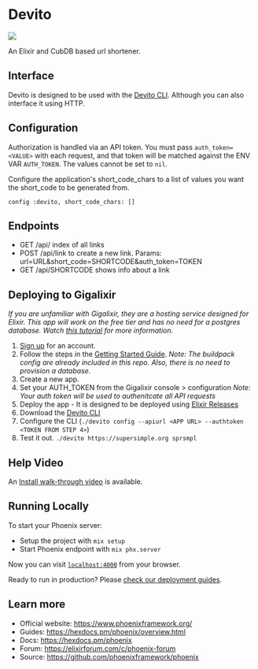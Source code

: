 # Devito
![](https://github.com/supersimple/devito/blob/main/devito-sm.png?raw=true)

 An Elixir and CubDB based url shortener.

## Interface
Devito is designed to be used with the [Devito CLI](https://github.com/supersimple/devito_cli/). Although you can also interface it using HTTP.

## Configuration
Authorization is handled via an API token. You must pass `auth_token=<VALUE>` with each request, and that token will be matched against the ENV VAR `AUTH_TOKEN`. The values cannot be set to `nil`.

Configure the application's short_code_chars to a list of values you want the short_code to be generated from.

`config :devito,
  short_code_chars: []`

## Endpoints
- GET /api/ index of all links
- POST /api/link to create a new link. Params: url=URL&short_code=SHORTCODE&auth_token=TOKEN
- GET /api/SHORTCODE shows info about a link

## Deploying to Gigalixir
_If you are unfamiliar with Gigalixir, they are a hosting service designed for Elixir._
_This app will work on the free tier and has no need for a postgres database._
_Watch [this tutorial](https://elixircasts.io/deploying-with-gigalixir-%28revised%29) for more information._

1. [Sign up](https://www.gigalixir.com/) for an account.
2. Follow the steps in the [Getting Started Guide](https://gigalixir.readthedocs.io/en/latest/getting-started-guide.html#).
_Note: The buildpack config are already included in this repo. Also, there is no need to provision a database._
3. Create a new app.
4. Set your AUTH_TOKEN from the Gigalixir console > configuration
_Note: Your auth token will be used to authenitcate all API requests_
5. Deploy the app - It is designed to be deployed using [Elixir Releases](https://gigalixir.readthedocs.io/en/latest/modify-app/releases.html#)
6. Download the [Devito CLI](https://github.com/supersimple/devito_cli/)
7. Configure the CLI (`./devito config --apiurl <APP URL> --authtoken <TOKEN FROM STEP 4>`)
8. Test it out. `./devito https://supersimple.org sprsmpl`

## Help Video
An [Install walk-through video](https://www.youtube.com/embed/7A7jtQfFB00) is available.

## Running Locally

To start your Phoenix server:

  * Setup the project with `mix setup`
  * Start Phoenix endpoint with `mix phx.server`

Now you can visit [`localhost:4000`](http://localhost:4000) from your browser.

Ready to run in production? Please [check our deployment guides](https://hexdocs.pm/phoenix/deployment.html).

## Learn more

  * Official website: https://www.phoenixframework.org/
  * Guides: https://hexdocs.pm/phoenix/overview.html
  * Docs: https://hexdocs.pm/phoenix
  * Forum: https://elixirforum.com/c/phoenix-forum
  * Source: https://github.com/phoenixframework/phoenix
